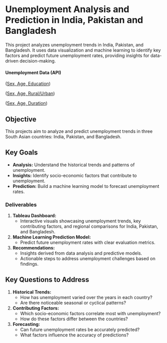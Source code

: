 # Unemployment Analysis and Prediction in India, Pakistan and Bangladesh

This project analyzes unemployment trends in India, Pakistan, and Bangladesh. It uses data visualization and machine learning to identify key factors and predict future unemployment rates, providing insights for data-driven decision-making.

#### Unemployment Data (API)

([Sex, Age, Education](<https://rplumber.ilo.org/data/indicator/?id=UNE_TUNE_SEX_AGE_EDU_NB_Q&ref_area=BGD+IND+PAK&type=label&format=.csv>))

([Sex, Age, Rural/Urban](https://rplumber.ilo.org/data/indicator/?id=UNE_TUNE_SEX_AGE_GEO_NB_Q&ref_area=BGD+IND+PAK&type=label&format=.csv))

([Sex, Age, Duration](https://rplumber.ilo.org/data/indicator/?id=UNE_TUNE_SEX_AGE_DUR_NB_A&ref_area=BGD+IND+PAK&type=label&format=.csv))

## Objective

This projects aim to analyze and predict unemployment trends in three South Asian countries: India, Pakistan, and Bangladesh.

## Key Goals

- **Analysis:** Understand the historical trends and patterns of unemployment.
- **Insights:** Identify socio-economic factors that contribute to unemployment.
- **Prediction:** Build a machine learning model to forecast unemployment rates.

### Deliverables

1. **Tableau Dashboard:**
   - Interactive visuals showcasing unemployment trends, key contributing factors, and regional comparisons for India, Pakistan, and Bangladesh.
2. **Machine Learning Prediction Model:**
   - Predict future unemployment rates with clear evaluation metrics.
3. **Recommendations:**
   - Insights derived from data analysis and predictive models.
   - Actionable steps to address unemployment challenges based on findings.

## Key Questions to Address

1. **Historical Trends:**
   - How has unemployment varied over the years in each country?
   - Are there noticeable seasonal or cyclical patterns?
2. **Contributing Factors:**
   - Which socio-economic factors correlate most with unemployment?
   - How do these factors differ between the countries?
3. **Forecasting:**
   - Can future unemployment rates be accurately predicted?
   - What factors influence the accuracy of predictions?

